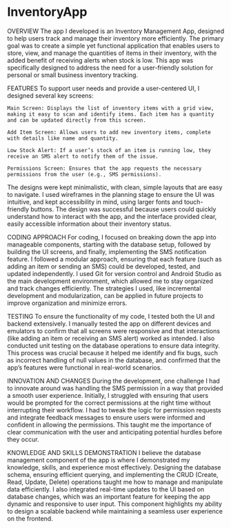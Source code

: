 # InventoryApp

OVERVIEW
The app I developed is an Inventory Management App, designed to help users track and manage their inventory more efficiently. The primary goal was to create a simple yet functional application that enables users to store, view, and manage the quantities of items in their inventory, with the added benefit of receiving alerts when stock is low. This app was specifically designed to address the need for a user-friendly solution for personal or small business inventory tracking.

FEATURES
To support user needs and provide a user-centered UI, I designed several key screens:

    Main Screen: Displays the list of inventory items with a grid view, making it easy to scan and identify items. Each item has a quantity and can be updated directly from this screen.

    Add Item Screen: Allows users to add new inventory items, complete with details like name and quantity.

    Low Stock Alert: If a user’s stock of an item is running low, they receive an SMS alert to notify them of the issue.

    Permissions Screen: Ensures that the app requests the necessary permissions from the user (e.g., SMS permissions).
    
The designs were kept minimalistic, with clean, simple layouts that are easy to navigate. I used wireframes in the planning stage to ensure the UI was intuitive, and kept accessibility in mind, using larger fonts and touch-friendly buttons. The design was successful because users could quickly understand how to interact with the app, and the interface provided clear, easily accessible information about their inventory status.

CODING APPROACH
For coding, I focused on breaking down the app into manageable components, starting with the database setup, followed by building the UI screens, and finally, implementing the SMS notification feature. I followed a modular approach, ensuring that each feature (such as adding an item or sending an SMS) could be developed, tested, and updated independently. I used Git for version control and Android Studio as the main development environment, which allowed me to stay organized and track changes efficiently. The strategies I used, like incremental development and modularization, can be applied in future projects to improve organization and minimize errors.

TESTING
To ensure the functionality of my code, I tested both the UI and backend extensively. I manually tested the app on different devices and emulators to confirm that all screens were responsive and that interactions (like adding an item or receiving an SMS alert) worked as intended. I also conducted unit testing on the database operations to ensure data integrity. This process was crucial because it helped me identify and fix bugs, such as incorrect handling of null values in the database, and confirmed that the app’s features were functional in real-world scenarios.

INNOVATION AND CHANGES
During the development, one challenge I had to innovate around was handling the SMS permission in a way that provided a smooth user experience. Initially, I struggled with ensuring that users would be prompted for the correct permissions at the right time without interrupting their workflow. I had to tweak the logic for permission requests and integrate feedback messages to ensure users were informed and confident in allowing the permissions. This taught me the importance of clear communication with the user and anticipating potential hurdles before they occur.

KNOWLEDGE AND SKILLS DEMONSTRATION 
I believe the database management component of the app is where I demonstrated my knowledge, skills, and experience most effectively. Designing the database schema, ensuring efficient querying, and implementing the CRUD (Create, Read, Update, Delete) operations taught me how to manage and manipulate data efficiently. I also integrated real-time updates to the UI based on database changes, which was an important feature for keeping the app dynamic and responsive to user input. This component highlights my ability to design a scalable backend while maintaining a seamless user experience on the frontend.
